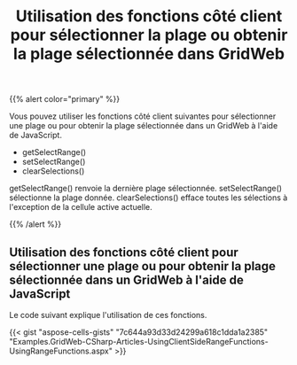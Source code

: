 ﻿---
title: Utilisation des fonctions côté client pour sélectionner la plage ou obtenir la plage sélectionnée dans GridWeb
type: docs
weight: 60
url: /fr/net/using-client-side-functions-to-select-range-or-get-the-selected-range-in-gridweb/
---
{{% alert color="primary" %}} 

Vous pouvez utiliser les fonctions côté client suivantes pour sélectionner une plage ou pour obtenir la plage sélectionnée dans un GridWeb à l'aide de JavaScript.

- getSelectRange()
- setSelectRange()
- clearSelections()

getSelectRange() renvoie la dernière plage sélectionnée. setSelectRange() sélectionne la plage donnée. clearSelections() efface toutes les sélections à l'exception de la cellule active actuelle.

{{% /alert %}} 
## **Utilisation des fonctions côté client pour sélectionner une plage ou pour obtenir la plage sélectionnée dans un GridWeb à l'aide de JavaScript**
Le code suivant explique l'utilisation de ces fonctions.



{{< gist "aspose-cells-gists" "7c644a93d33d24299a618c1dda1a2385" "Examples.GridWeb-CSharp-Articles-UsingClientSideRangeFunctions-UsingRangeFunctions.aspx" >}}
